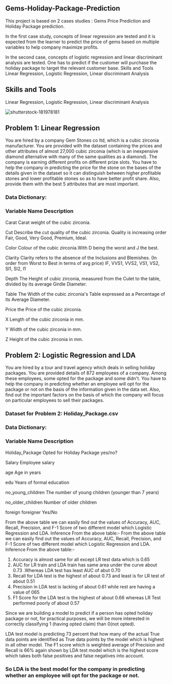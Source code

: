## Gems-Holiday-Package-Prediction
This project is based on 2 cases studies : Gems Price Prediction and Holiday Package prediction.

In the first case study, concepts of linear regression are tested and it is expected from the learner to predict the price of gems based on multiple variables to help company maximize profits. 

In the second case, concepts of logistic regression and linear discriminant analysis are tested. One has to predict if the customer will purchase the holiday package to target the relevant customer base.  Skills and Tools  Linear Regression, Logistic Regression, Linear discriminant Analysis

## Skills and Tools

Linear Regression, Logistic Regression, Linear discriminant Analysis

![shutterstock-181978181](https://user-images.githubusercontent.com/87828805/147233447-8fd523fe-1765-4859-8c48-3636c21fb341.jpg)

## Problem 1: Linear Regression


You are hired by a company Gem Stones co ltd, which is a cubic zirconia manufacturer. You are provided with the dataset containing the prices and other attributes of almost 27,000 cubic zirconia (which is an inexpensive diamond alternative with many of the same qualities as a diamond). The company is earning different profits on different prize slots. You have to help the company in predicting the price for the stone on the bases of the details given in the dataset so it can distinguish between higher profitable stones and lower profitable stones so as to have better profit share. Also, provide them with the best 5 attributes that are most important.


### Data Dictionary:

### Variable Name	Description
Carat	 Carat weight of the cubic zirconia.

Cut	 Describe the cut quality of the cubic zirconia. Quality is increasing order Fair, Good, Very Good, Premium, Ideal.

Color 	 Colour of the cubic zirconia.With D being the worst and J the best.

Clarity	Clarity refers to the absence of the Inclusions and Blemishes. (In order from Worst to Best in terms of avg price) IF, VVS1, VVS2, VS1, VS2, Sl1, Sl2, l1

Depth	 The Height of cubic zirconia, measured from the Culet to the table, divided by its average Girdle Diameter.

Table	 The Width of the cubic zirconia's Table expressed as a Percentage of its Average Diameter.

Price	 the Price of the cubic zirconia.

X	 Length of the cubic zirconia in mm.

Y	 Width of the cubic zirconia in mm.

Z	 Height of the cubic zirconia in mm.

## Problem 2: Logistic Regression and LDA


You are hired by a tour and travel agency which deals in selling holiday packages. You are provided details of 872 employees of a company. Among these employees, some opted for the package and some didn't. You have to help the company in predicting whether an employee will opt for the package or not on the basis of the information given in the data set. Also, find out the important factors on the basis of which the company will focus on particular employees to sell their packages.

### Dataset for Problem 2: Holiday_Package.csv

### Data Dictionary:

### Variable Name	Description
Holiday_Package 	 Opted for Holiday Package yes/no?

Salary 	 Employee salary

age 	 Age in years

edu 	 Years of formal education

no_young_children 	 The number of young children (younger than 7 years)

no_older_children 	 Number of older children

foreign 	 foreigner Yes/No

From the above table we can easily find out the values of Accuracy, AUC, Recall, Precision, and F-1 Score of two different model which Logistic Regression and LDA.
Inference From the above table:-
From the above table we can easily find out the values of Accuracy, AUC, Recall, Precision, and F-1 Score of two different model which Logistic Regression and LDA.
Inference From the above table:-
1) Accuracy is almost same for all except LR test data which is 0.65
2) AUC for LR train and LDA train has same area under the curve about 0.73 .Whereas LDA test has least AUC of abut 0.70
3) Recall for LDA test is the highest of about 0.73 and least is for LR test of about 0.51
4) Precision in LDA test is lacking of about 0.61 while rest are having a value of 065
5) F1 Score for the LDA test is the highest of about 0.66 whereas LR Test performed poorly of about 0.57

Since we are building a model to predict if a person has opted holiday package or not, for practical purposes, we will be more interested in correctly classifying 1 (having opted claim) than 0(not opted).


LDA test model is predicting 73 percent that how many of the actual True data points are identified as True data points by the model which is highest in all other model.
The F1 score which is  weighted average of Precision and Recall is 66% again shown  by LDA test model which is the highest score which takes both false positives and false negatives into account.

### So LDA is the best model for the company in predicting whether an employee will opt for the package or not.
